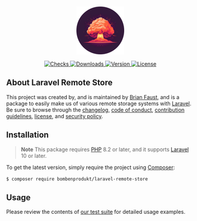<p align="center">
    <a href="https://bombenprodukt.com" target="_blank">
        <img src="https://raw.githubusercontent.com/BombenProdukt/assets/main/logo-text.svg" width="128" alt="BombenProdukt Logo" />
    </a>
</p>

<p align="center">
    <a href="https://github.com/faustbrian/laravel-remote-store/actions">
        <img src="https://badge.sh/github/check-runs/BombenProdukt/laravel-remote-store" alt="Checks" />
    </a>
    <a href="https://packagist.org/packages/bombenprodukt/laravel-remote-store">
        <img src="https://badge.sh/packagist/downloads/BombenProdukt/laravel-remote-store" alt="Downloads" />
    </a>
    <a href="https://packagist.org/packages/bombenprodukt/laravel-remote-store">
        <img src="https://badge.sh/packagist/version/BombenProdukt/laravel-remote-store" alt="Version" />
    </a>
    <a href="https://packagist.org/packages/bombenprodukt/laravel-remote-store">
        <img src="https://badge.sh/packagist/license/BombenProdukt/laravel-remote-store" alt="License" />
    </a>
</p>

## About Laravel Remote Store

This project was created by, and is maintained by [Brian Faust](https://github.com/faustbrian), and is a package to easily make us of various remote storage systems with [Laravel](https://laravel.com/). Be sure to browse through the [changelog](CHANGELOG.md), [code of conduct](.github/CODE_OF_CONDUCT.md), [contribution guidelines](.github/CONTRIBUTING.md), [license](LICENSE), and [security policy](.github/SECURITY.md).

## Installation

> **Note**
> This package requires [PHP](https://www.php.net/) 8.2 or later, and it supports [Laravel](https://laravel.com/) 10 or later.

To get the latest version, simply require the project using [Composer](https://getcomposer.org/):

```bash
$ composer require bombenprodukt/laravel-remote-store
```

## Usage

Please review the contents of [our test suite](/tests) for detailed usage examples.
